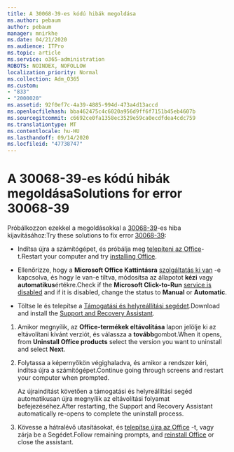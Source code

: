 ```yaml
---
title: A 30068-39-es kódú hibák megoldása
ms.author: pebaum
author: pebaum
manager: mnirkhe
ms.date: 04/21/2020
ms.audience: ITPro
ms.topic: article
ms.service: o365-administration
ROBOTS: NOINDEX, NOFOLLOW
localization_priority: Normal
ms.collection: Adm_O365
ms.custom:
- "833"
- "2000020"
ms.assetid: 92f0ef7c-4a39-4885-994d-473a4d13accd
ms.openlocfilehash: bba462475c4c6020a956d9ff6f7151b45eb4607b
ms.sourcegitcommit: c6692ce0fa1358ec3529e59ca0ecdfdea4cdc759
ms.translationtype: MT
ms.contentlocale: hu-HU
ms.lasthandoff: 09/14/2020
ms.locfileid: "47738747"
---
```

# <a name="solutions-for-error-30068-39"></a><span data-ttu-id="0242c-102">A 30068-39-es kódú hibák megoldása</span><span class="sxs-lookup"><span data-stu-id="0242c-102">Solutions for error 30068-39</span></span>

<span data-ttu-id="0242c-103">Próbálkozzon ezekkel a megoldásokkal a [30068-39](https://support.office.com/article/963ca3e4-217a-4c16-9c02-ff946548357b?wt.mc_id=Alchemy_ClientDIA)-es hiba kijavításához:</span><span class="sxs-lookup"><span data-stu-id="0242c-103">Try these solutions to fix error [30068-39](https://support.office.com/article/963ca3e4-217a-4c16-9c02-ff946548357b?wt.mc_id=Alchemy_ClientDIA):</span></span>
  
- <span data-ttu-id="0242c-104">Indítsa újra a számítógépet, és próbálja meg [telepíteni az Office](https://portal.office.com/OLS/MySoftware.aspx)-t.</span><span class="sxs-lookup"><span data-stu-id="0242c-104">Restart your computer and try [installing Office](https://portal.office.com/OLS/MySoftware.aspx).</span></span>

- <span data-ttu-id="0242c-105">Ellenőrizze, hogy a **Microsoft Office Kattintásra** [szolgáltatás ki van](https://support.office.com/article/963ca3e4-217a-4c16-9c02-ff946548357b?wt.mc_id=Alchemy_ClientDIA) -e kapcsolva, és hogy le van-e tiltva, módosítsa az állapotot **kézi** vagy **automatikus**értékre.</span><span class="sxs-lookup"><span data-stu-id="0242c-105">Check if the **Microsoft Click-to-Run** [service is disabled](https://support.office.com/article/963ca3e4-217a-4c16-9c02-ff946548357b?wt.mc_id=Alchemy_ClientDIA) and if it is disabled, change the status to **Manual** or **Automatic**.</span></span>

- <span data-ttu-id="0242c-106">Töltse le és telepítse a [Támogatási és helyreállítási segédet](https://aka.ms/SARA-OfficeUninstall-Alchemy).</span><span class="sxs-lookup"><span data-stu-id="0242c-106">Download and install the [Support and Recovery Assistant](https://aka.ms/SARA-OfficeUninstall-Alchemy).</span></span>

1. <span data-ttu-id="0242c-107">Amikor megnyílik, az **Office-termékek eltávolítása** lapon jelölje ki az eltávolítani kívánt verziót, és válassza a **tovább**gombot.</span><span class="sxs-lookup"><span data-stu-id="0242c-107">When it opens, from **Uninstall Office products** select the version you want to uninstall and select **Next**.</span></span>

2. <span data-ttu-id="0242c-108">Folytassa a képernyőkön végighaladva, és amikor a rendszer kéri, indítsa újra a számítógépet.</span><span class="sxs-lookup"><span data-stu-id="0242c-108">Continue going through screens and restart your computer when prompted.</span></span>

    <span data-ttu-id="0242c-109">Az újraindítást követően a támogatási és helyreállítási segéd automatikusan újra megnyílik az eltávolítási folyamat befejezéséhez.</span><span class="sxs-lookup"><span data-stu-id="0242c-109">After restarting, the Support and Recovery Assistant automatically re-opens to complete the uninstall process.</span></span>

3. <span data-ttu-id="0242c-110">Kövesse a hátralévő utasításokat, és [telepítse újra az Office](https://portal.office.com/OLS/MySoftware.aspx) -t, vagy zárja be a Segédet.</span><span class="sxs-lookup"><span data-stu-id="0242c-110">Follow remaining prompts, and [reinstall Office](https://portal.office.com/OLS/MySoftware.aspx) or close the assistant.</span></span>
